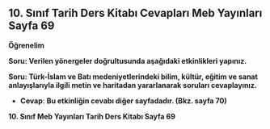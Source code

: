 ## 10. Sınıf Tarih Ders Kitabı Cevapları Meb Yayınları Sayfa 69

**Öğrenelim**

**Soru: Verilen yönergeler doğrultusunda aşağıdaki etkinlikleri yapınız.**

**Soru: Türk-İslam ve Batı medeniyetlerindeki bilim, kültür, eğitim ve sanat anlayışlarıyla ilgili metin ve haritadan yararlanarak soruları cevaplayınız.**

* **Cevap**: **Bu etkinliğin cevabı diğer sayfadadır. (Bkz. sayfa 70)**

**10. Sınıf Meb Yayınları Tarih Ders Kitabı Sayfa 69**